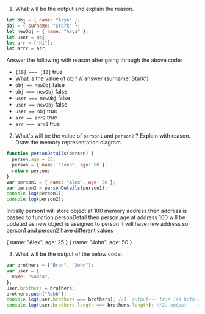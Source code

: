 1. What will be the output and explain the reason.

```js
let obj = { name: "Arya" };
obj = { surname: "Stark" };
let newObj = { name: "Arya" };
let user = obj;
let arr = ["Hi"];
let arr2 = arr;
```

Answer the following with reason after going through the above code:

- `[10] === [10]` true
- What is the value of obj? // answer {surname:'Stark'}
- `obj == newObj` false
- `obj === newObj` false
- `user === newObj` false
- `user == newObj` false
- `user == obj` true
- `arr == arr2` true
- `arr === arr2` true

2. What's will be the value of `person1` and `person2` ? Explain with reason. Draw the memory representation diagram.

<!-- To add this image here use ![name](./hello.jpg) -->

```js
function personDetails(person) {
  person.age = 25;
  person = { name: "John", age: 50 };
  return person;
}
var person1 = { name: "Alex", age: 30 };
var person2 = personDetails(person1);
console.log(person1);
console.log(person2);
```

Initially person1 will store object at 100 memory address
then address is passed to function personDetail
then person.age at address 100 will be updated
as new object is assigned to person it will have new address
so person1 and person2 have different values

{ name: "Alex", age: 25 }
{ name: "John", age: 50 }

3. What will be the output of the below code:

```js
var brothers = ["Bran", "John"];
var user = {
  name: "Sansa",
};
user.brothers = brothers;
brothers.push("Robb");
console.log(user.brothers === brothers); //1. output--- true (as both will be pointed to same memory address)
console.log(user.brothers.length === brothers.length); //2. output -- true (as both will be pointed to same memory address)
```
